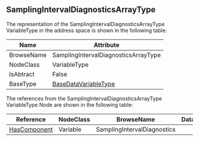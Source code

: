<!-- objecttype -->
## SamplingIntervalDiagnosticsArrayType
The representation of the SamplingIntervalDiagnosticsArrayType VariableType in the address space is shown in the following table:  

|Name|Attribute|
|---|---|
|BrowseName|SamplingIntervalDiagnosticsArrayType|
|NodeClass|VariableType|
|IsAbtract|False|
|BaseType|[BaseDataVariableType](../../../Part5/VariableTypes/BaseDataVariableType/readme.md)|

The references from the SamplingIntervalDiagnosticsArrayType VariableType Node are shown in the following table:  

|Reference|NodeClass|BrowseName|DataType|TypeDefinition|ModellingRule|
|---|---|---|---|---|---|
|[HasComponent](../../../Part3/ReferenceTypes/HasComponent/readme.md)|Variable|SamplingIntervalDiagnostics||[SamplingIntervalDiagnosticsType](../../Part5/VariableTypes/SamplingIntervalDiagnosticsType/readme.md)|[ExposesItsArray](../../Objects/ExposesItsArray/readme.md)|

